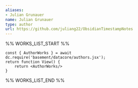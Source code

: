 ```yaml
---
aliases:
- Julian Grunauer
name: Julian Grunauer
type: author
url: https://github.com/juliang22/ObsidianTimestampNotes
---
```



%% WORKS_LIST_START %%

```datacorejsx
const { AuthorWorks } = await dc.require('basement/datacore/authors.jsx');
return function View() {
    return <AuthorWorks/>
}
```
%% WORKS_LIST_END %%